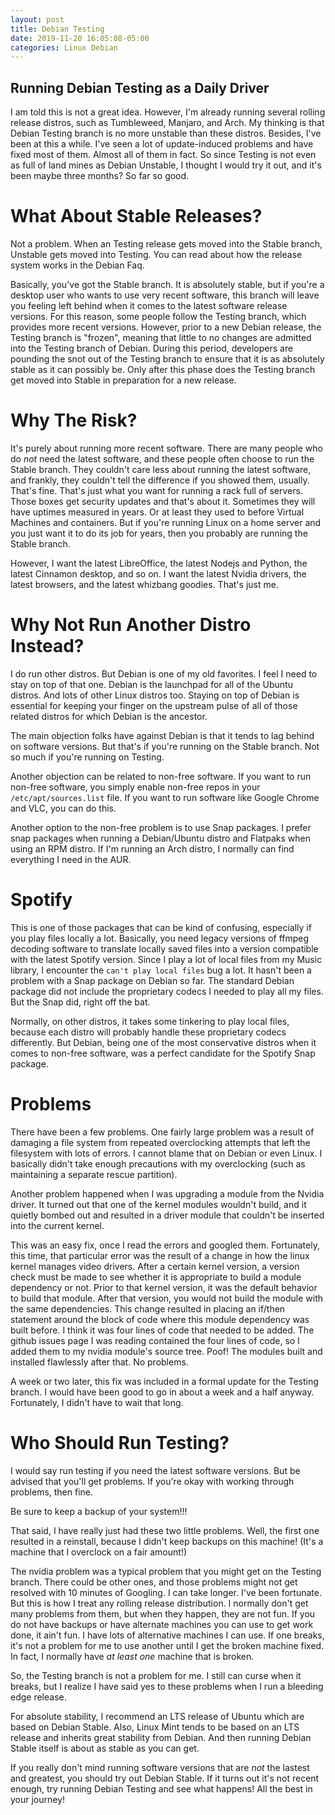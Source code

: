 ```yaml
---
layout: post
title: Debian Testing
date: 2019-11-20 16:05:08-05:00
categories: Linux Debian
---
```


## Running Debian Testing as a Daily Driver

I am told this is not a great idea.  However, I'm already running several rolling release 
distros, such as Tumbleweed, Manjaro, and Arch.  My thinking is that Debian Testing branch
is no more unstable than these distros.  Besides, I've been at this a while.  I've seen a
lot of update-induced problems and have fixed most of them.  Almost all of them in fact.
So since Testing is not even as full of land mines as Debian Unstable, I thought I would
try it out, and it's been maybe three months?  So far so good.

# What About Stable Releases?

Not a problem.  When an Testing release gets moved into the Stable branch, Unstable gets
moved into Testing.  You can read about how the release system works in the Debian Faq.  

Basically, you've got the Stable branch.  It is absolutely stable, but if you're a desktop
user who wants to use very recent software, this branch will leave you feeling left
behind when it comes to the latest software release versions.  For this reason, some
people follow the Testing branch, which provides more recent versions.  However, prior to
a new Debian release, the Testing branch is "frozen", meaning that little to no changes
are admitted into the Testing branch of Debian.  During this period, developers are
pounding the snot out of the Testing branch to ensure that it is as absolutely stable as
it can possibly be.  Only after this phase does the Testing branch get moved into Stable
in preparation for a new release.  

# Why The Risk?

It's purely about running more recent software.  There are many people who do *not* need
the latest software, and these people often choose to run the Stable branch.  They
couldn't care less about running the latest software, and frankly, they couldn't tell the
difference if you showed them, usually.  That's fine.  That's just what you want for
running a rack full of servers.  Those boxes get security updates and that's about it.
Sometimes they will have uptimes measured in years.  Or at least they used to before
Virtual Machines and containers.  But if you're running Linux on a home server and you
just want it to do its job for years, then you probably are running the Stable branch.

However, I want the latest LibreOffice, the latest Nodejs and Python, the latest Cinnamon
desktop, and so on.  I want the latest Nvidia drivers, the latest browsers, and the latest
whizbang goodies.  That's just me.  

# Why Not Run Another Distro Instead?

I do run other distros.  But Debian is one of my old favorites.  I feel I need to stay on
top of that one.  Debian is the launchpad for all of the Ubuntu distros.  And lots of
other Linux distros too.  Staying on top of Debian is essential for keeping your finger on
the upstream pulse of all of those related distros for which Debian is the ancestor.

The main objection folks have against Debian is that it tends to lag behind on software
versions.  But that's if you're running on the Stable branch.  Not so much if you're
running on Testing.  

Another objection can be related to non-free software.  If you want to run non-free
software, you simply enable non-free repos in your `/etc/apt/sources.list` file.  If you
want to run software like Google Chrome and VLC, you can do this.

Another option to the non-free problem is to use Snap packages.  I prefer snap packages
when running a Debian/Ubuntu distro and Flatpaks when using an RPM distro.  If I'm running
an Arch distro, I normally can find everything I need in the AUR.

# Spotify

This is one of those packages that can be kind of confusing, especially if you play files
locally a lot.  Basically, you need legacy versions of ffmpeg decoding software to
translate locally saved files into a version compatible with the latest Spotify version.
Since I play a lot of local files from my Music library, I encounter the `can't play local
files` bug a lot.  It hasn't been a problem with a Snap package on Debian so far.  The
standard Debian package did not include the proprietary codecs I needed to play all my
files.  But the Snap did, right off the bat.  

Normally, on other distros, it takes some tinkering to play local files, because each
distro will probably handle these proprietary codecs differently.  But Debian, being one
of the most conservative distros when it comes to non-free software, was a perfect
candidate for the Spotify Snap package.

# Problems

There have been a few problems.  One fairly large problem was a result of damaging a file
system from repeated overclocking attempts that left the filesystem with lots of errors.
I cannot blame that on Debian or even Linux.  I basically didn't take enough precautions
with my overclocking (such as maintaining a separate rescue partition).

Another problem happened when I was upgrading a module from the Nvidia driver.  It turned
out that one of the kernel modules wouldn't build, and it quietly bombed out and resulted
in a driver module that couldn't be inserted into the current kernel.

This was an easy fix, once I read the errors and googled them.  Fortunately, this time,
that particular error was the result of a change in how the linux kernel manages video
drivers.  After a certain kernel version, a version check must be made to see whether it
is appropriate to build a module dependency or not.  Prior to that kernel version, it was
the default behavior to build that module.  After that version, you would not build the
module with the same dependencies.  This change resulted in placing an if/then statement
around the block of code where this module dependency was built before.  I think it was
four lines of code that needed to be added.  The github issues page I was reading
contained the four lines of code, so I added them to my nvidia module's source tree.
Poof!  The modules built and installed flawlessly after that.  No problems.

A week or two later, this fix was included in a formal update for the Testing branch.  I
would have been good to go in about a week and a half anyway.  Fortunately, I didn't have
to wait that long.

# Who Should Run Testing?

I would say run testing if you need the latest software versions.  But be advised that
you'll get problems.  If you're okay with working through problems, then fine.  

Be sure to keep a backup of your system!!!

That said, I have really just had these two little problems.  Well, the first one resulted
in a reinstall, because I didn't keep backups on this machine!  (It's a machine that I
overclock on a fair amount!)

The nvidia problem was a typical problem that you might get on the Testing branch.  There
could be other ones, and those problems might not get resolved with 10 minutes of
Googling.  I can take longer.  I've been fortunate.  But this is how I treat any rolling
release distribution.  I normally don't get many problems from them, but when they happen,
they are not fun.  If you do not have backups or have alternate machines you can use to
get work done, it ain't fun.  I have lots of alternative machines I can use.  If one
breaks, it's not a problem for me to use another until I get the broken machine fixed.  In
fact, I normally have *at least one* machine that is broken.  

So, the Testing branch is not a problem for me.  I still can curse when it breaks, but I
realize I have said yes to these problems when I run a bleeding edge release.

For absolute stability, I recommend an LTS release of Ubuntu which are based on Debian
Stable.  Also, Linux Mint tends to be based on an LTS release and inherits great stability
from Debian.  And then running Debian Stable itself is about as stable as you can get.

If you really don't mind running software versions that are *not* the lastest and
greatest, you should try out Debian Stable.  If it turns out it's not recent enough, try
running Debian Testing and see what happens!  All the best in your journey!



